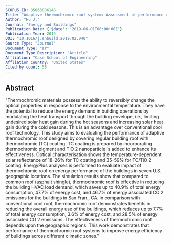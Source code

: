 ```yaml
---
SCOPUS_ID: 85063086148
Title: "Adaptive thermochromic roof system: Assessment of performance under different climates"
Author: "Hu J."
Journal: "Energy and Buildings"
Publication Date: {'$date': '2019-06-01T00:00:00Z'}
Publication Year: 2019
DOI: "10.1016/j.enbuild.2019.02.040"
Source Type: "Journal"
Document Type: "ar"
Document Type Description: "Article"
Affliation: "Case School of Engineering"
Affliation Country: "United States"
Cited by count: 58
---
```


## Abstract
"Thermochromic materials possess the ability to reversibly change the optical properties in response to the environmental temperature. They have the potential to reduce the energy demand in building operations by modulating the heat transport through the building envelope, i.e., limiting undesired solar heat gain during the hot seasons and increasing solar heat gain during the cold seasons. This is an advantage over conventional cool roof technology. This study aims to evaluating the performance of adaptive thermochromic roof designed by covering regular building roof with thermochromic (TC) coating. TC coating is prepared by incorporating thermochromic pigment and TiO 2 nanoparticle is added to enhance its effectiveness. Optical characterisation shows the temperature-dependent solar reflectance of 18–26% for TC coating and 35–59% for TC/TiO 2 coating. EnergyPlus analyses is performed to evaluate impact of thermochromic roof on energy performance of the buildings in seven U.S. geographic locations. The simulation results show that compared to common roof (asphalt shingle), thermochromic roof is effective in reducing the building HVAC load demand, which saves up to 40.9% of total energy consumption, 47.7% of energy cost, and 46.7% of energy associated CO 2 emissions for the buildings in San Fran., CA. In comparison with conventional cool roof, thermochromic roof demonstrates benefits in reducing the overall energy use of the buildings, which reduces up to 7.7% of total energy consumption, 3.6% of energy cost, and 28.5% of energy associated CO 2 emissions. The effectiveness of thermochromic roof depends upon the geographic regions. This work demonstrates that performance of thermochromic roof systems to improve energy efficiency of buildings across different climatic zones."
